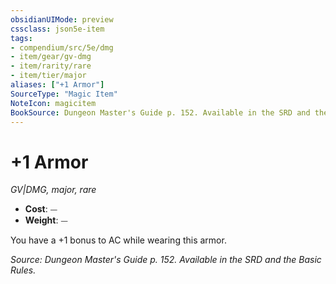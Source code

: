 ```yaml
---
obsidianUIMode: preview
cssclass: json5e-item
tags:
- compendium/src/5e/dmg
- item/gear/gv-dmg
- item/rarity/rare
- item/tier/major
aliases: ["+1 Armor"]
SourceType: "Magic Item"
NoteIcon: magicitem
BookSource: Dungeon Master's Guide p. 152. Available in the SRD and the Basic Rules.
---
```

# +1 Armor
*GV|DMG, major, rare*  

- **Cost**: ⏤
- **Weight**: ⏤

You have a +1 bonus to AC while wearing this armor.

*Source: Dungeon Master's Guide p. 152. Available in the SRD and the Basic Rules.*